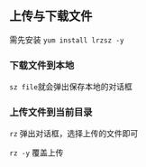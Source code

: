 ## 上传与下载文件
需先安装 `yum install lrzsz -y`
### 下载文件到本地
`sz file`就会弹出保存本地的对话框

### 上传文件到当前目录
`rz` 弹出对话框，选择上传的文件即可

`rz -y` 覆盖上传